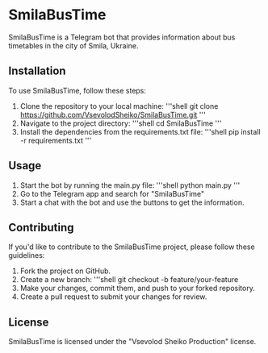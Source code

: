 # SmilaBusTime

SmilaBusTime is a Telegram bot that provides information about bus timetables in the city of Smila, Ukraine.

## Installation

To use SmilaBusTime, follow these steps:

1. Clone the repository to your local machine:
   '''shell
   git clone https://github.com/VsevolodSheiko/SmilaBusTime.git
   '''
2. Navigate to the project directory:
    '''shell
    cd SmilaBusTime
    '''
3. Install the dependencies from the requirements.txt file:
    '''shell
    pip install -r requirements.txt
    '''

## Usage

1. Start the bot by running the main.py file:
    '''shell
    python main.py
    '''
2. Go to the Telegram app and search for "SmilaBusTime"
3. Start a chat with the bot and use the buttons to get the information.

## Contributing

If you'd like to contribute to the SmilaBusTime project, please follow these guidelines:

1. Fork the project on GitHub.
2. Create a new branch:
    '''shell
    git checkout -b feature/your-feature
3. Make your changes, commit them, and push to your forked repository.
4. Create a pull request to submit your changes for review.

## License

SmilaBusTime is licensed under the "Vsevolod Sheiko Production" license.

